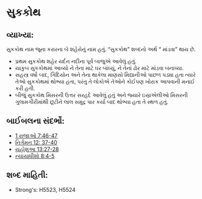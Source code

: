 # સુકકોથ 

## વ્યાખ્યા: 

સુકકોથ નામ જૂના કરારના બે શહેરોનું નામ હતું.
“સુકકોથ” શબ્દનો અર્થ “ માંડવા” થાય છે.

* પ્રથમ સુકકોથ શહેર યર્દન નદીના પૂર્વ બાજુએ આવેલું હતું.
* યાકુબ સુકકોથમાં આવ્યો ને તેના માટે ઘર બાંધ્યું, ને તેનાં ઢોર માટે માંડવા બનાવ્યા.
* સહસ્ત્ર વર્ષો બાદ, ગિદિયોન અને તેના થાકેલા માણસો મિદ્યાનીઓ પાછળ પડ્યા હતા ત્યારે તેઓ સુકકોથમાં થોભ્યા હતા, પરંતુ તે લોકોએ  તેઓને કોઈપણ ખોરાક આપવાની મનાઈ કરી હતી.
* બીજું સુકકોથ મિસરની ઉત્તર સરહદે આવેલું હતું અને જ્યારે ઇસ્રાએલીઓ મિસરની ગુલામગીરીમાંથી છૂટીને લાલ સમુદ્ર પાર કર્યા બાદ થોભ્યા હતા તે સ્થળ હતું.

## બાઈબલના સંદર્ભો: 

* [1 રાજાઓ 7:46-47](rc://gu/tn/help/1ki/07/46)
* [નિર્ગમન 12: 37-40](rc://gu/tn/help/exo/12/37)
* [યહોશુઆ 13:27-28](rc://gu/tn/help/jos/13/27)
* [ન્યાયાધીશો 8:4-5](rc://gu/tn/help/jdg/08/04)

## શબ્દ માહિતી: 

* Strong's: H5523, H5524
